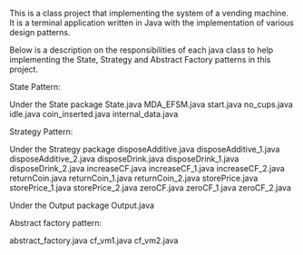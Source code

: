 

This is a class project that implementing the system of a vending machine. It is a terminal application 
written in Java with the implementation of various design patterns.




Below is a description on the responsibilities of each java class to help implementing the 
State, Strategy and Abstract Factory patterns in this project.

State Pattern: 

Under the State package
State.java
MDA_EFSM.java
start.java
no_cups.java
idle.java
coin_inserted.java
internal_data.java


Strategy Pattern:

Under the Strategy package
disposeAdditive.java
disposeAdditive_1.java
disposeAdditive_2.java
disposeDrink.java
disposeDrink_1.java
disposeDrink_2.java
increaseCF.java
increaseCF_1.java
increaseCF_2.java
returnCoin.java
returnCoin_1.java
returnCoin_2.java
storePrice.java
storePrice_1.java
storePrice_2.java
zeroCF.java
zeroCF_1.java
zeroCF_2.java

Under the Output package
Output.java

Abstract factory pattern:

abstract_factory.java
cf_vm1.java
cf_vm2.java
